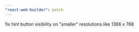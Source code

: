 ```yaml
---
"react-web-builder": patch
---
```


fix hint button visibility on "smaller" resolutions like 1366 x 768

